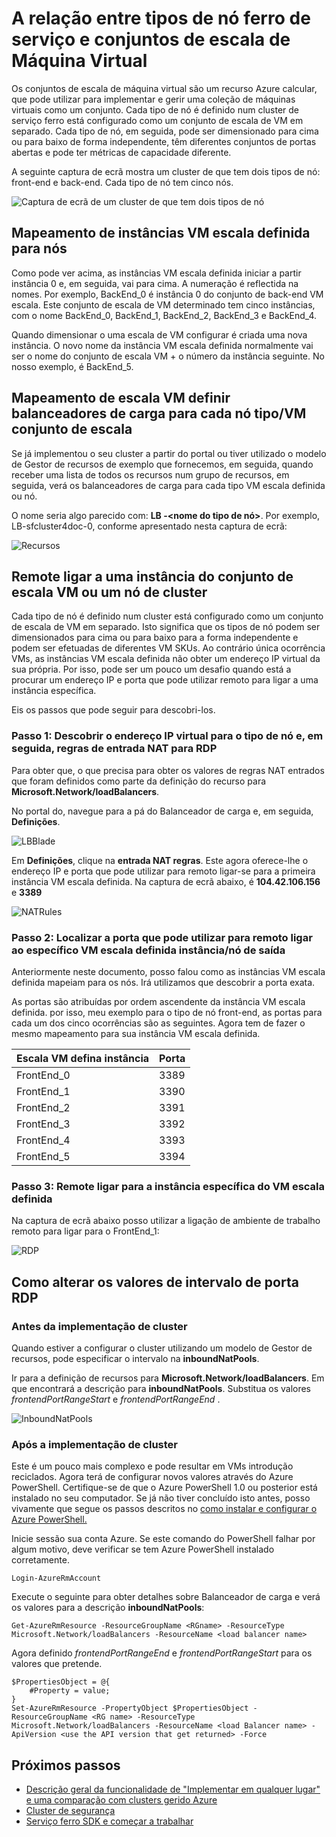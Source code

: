 <properties
   pageTitle="Tipos de nó ferro de serviço e conjuntos de escala de VM | Microsoft Azure"
   description="Descreve como tipos de nó serviço ferro relacionam a VM os conjuntos de escala e como remoto para ligar a uma instância do conjunto de escala VM ou um nó de cluster."
   services="service-fabric"
   documentationCenter=".net"
   authors="ChackDan"
   manager="timlt"
   editor=""/>

<tags
   ms.service="service-fabric"
   ms.devlang="dotnet"
   ms.topic="article"
   ms.tgt_pltfrm="NA"
   ms.workload="NA"
   ms.date="09/09/2016"
   ms.author="chackdan"/>


# <a name="the-relationship-between-service-fabric-node-types-and-virtual-machine-scale-sets"></a>A relação entre tipos de nó ferro de serviço e conjuntos de escala de Máquina Virtual

Os conjuntos de escala de máquina virtual são um recurso Azure calcular, que pode utilizar para implementar e gerir uma coleção de máquinas virtuais como um conjunto. Cada tipo de nó é definido num cluster de serviço ferro está configurado como um conjunto de escala de VM em separado. Cada tipo de nó, em seguida, pode ser dimensionado para cima ou para baixo de forma independente, têm diferentes conjuntos de portas abertas e pode ter métricas de capacidade diferente.

A seguinte captura de ecrã mostra um cluster de que tem dois tipos de nó: front-end e back-end.  Cada tipo de nó tem cinco nós.

![Captura de ecrã de um cluster de que tem dois tipos de nó][NodeTypes]

## <a name="mapping-vm-scale-set-instances-to-nodes"></a>Mapeamento de instâncias VM escala definida para nós

Como pode ver acima, as instâncias VM escala definida iniciar a partir instância 0 e, em seguida, vai para cima. A numeração é reflectida na nomes. Por exemplo, BackEnd_0 é instância 0 do conjunto de back-end VM escala. Este conjunto de escala de VM determinado tem cinco instâncias, com o nome BackEnd_0, BackEnd_1, BackEnd_2, BackEnd_3 e BackEnd_4.

Quando dimensionar o uma escala de VM configurar é criada uma nova instância. O novo nome da instância VM escala definida normalmente vai ser o nome do conjunto de escala VM + o número da instância seguinte. No nosso exemplo, é BackEnd_5.


## <a name="mapping-vm-scale-set-load-balancers-to-each-node-typevm-scale-set"></a>Mapeamento de escala VM definir balanceadores de carga para cada nó tipo/VM conjunto de escala

Se já implementou o seu cluster a partir do portal ou tiver utilizado o modelo de Gestor de recursos de exemplo que fornecemos, em seguida, quando receber uma lista de todos os recursos num grupo de recursos, em seguida, verá os balanceadores de carga para cada tipo VM escala definida ou nó.

O nome seria algo parecido com: **LB -&lt;nome do tipo de nó&gt;**. Por exemplo, LB-sfcluster4doc-0, conforme apresentado nesta captura de ecrã:


![Recursos][Resources]


## <a name="remote-connect-to-a-vm-scale-set-instance-or-a-cluster-node"></a>Remote ligar a uma instância do conjunto de escala VM ou um nó de cluster
Cada tipo de nó é definido num cluster está configurado como um conjunto de escala de VM em separado.  Isto significa que os tipos de nó podem ser dimensionados para cima ou para baixo para a forma independente e podem ser efetuadas de diferentes VM SKUs. Ao contrário única ocorrência VMs, as instâncias VM escala definida não obter um endereço IP virtual da sua própria. Por isso, pode ser um pouco um desafio quando está a procurar um endereço IP e porta que pode utilizar remoto para ligar a uma instância específica.

Eis os passos que pode seguir para descobri-los.

### <a name="step-1-find-out-the-virtual-ip-address-for-the-node-type-and-then-inbound-nat-rules-for-rdp"></a>Passo 1: Descobrir o endereço IP virtual para o tipo de nó e, em seguida, regras de entrada NAT para RDP

Para obter que, o que precisa para obter os valores de regras NAT entrados que foram definidos como parte da definição do recurso para **Microsoft.Network/loadBalancers**.

No portal do, navegue para a pá do Balanceador de carga e, em seguida, **Definições**.

![LBBlade][LBBlade]


Em **Definições**, clique na **entrada NAT regras**. Este agora oferece-lhe o endereço IP e porta que pode utilizar para remoto ligar-se para a primeira instância VM escala definida. Na captura de ecrã abaixo, é **104.42.106.156** e **3389**

![NATRules][NATRules]

### <a name="step-2-find-out-the-port-that-you-can-use-to-remote-connect-to-the-specific-vm-scale-set-instancenode"></a>Passo 2: Localizar a porta que pode utilizar para remoto ligar ao específico VM escala definida instância/nó de saída

Anteriormente neste documento, posso falou como as instâncias VM escala definida mapeiam para os nós. Irá utilizamos que descobrir a porta exata.

As portas são atribuídas por ordem ascendente da instância VM escala definida. por isso, meu exemplo para o tipo de nó front-end, as portas para cada um dos cinco ocorrências são as seguintes. Agora tem de fazer o mesmo mapeamento para sua instância VM escala definida.

|**Escala VM defina instância**|**Porta**|
|-----------------------|--------------------------|
|FrontEnd_0|3389|
|FrontEnd_1|3390|
|FrontEnd_2|3391|
|FrontEnd_3|3392|
|FrontEnd_4|3393|
|FrontEnd_5|3394|


### <a name="step-3-remote-connect-to-the-specific-vm-scale-set-instance"></a>Passo 3: Remote ligar para a instância específica do VM escala definida

Na captura de ecrã abaixo posso utilizar a ligação de ambiente de trabalho remoto para ligar para o FrontEnd_1:

![RDP][RDP]

## <a name="how-to-change-the-rdp-port-range-values"></a>Como alterar os valores de intervalo de porta RDP

### <a name="before-cluster-deployment"></a>Antes da implementação de cluster

Quando estiver a configurar o cluster utilizando um modelo de Gestor de recursos, pode especificar o intervalo na **inboundNatPools**.

Ir para a definição de recursos para **Microsoft.Network/loadBalancers**. Em que encontrará a descrição para **inboundNatPools**.  Substitua os valores *frontendPortRangeStart* e *frontendPortRangeEnd* .

![InboundNatPools][InboundNatPools]


### <a name="after-cluster-deployment"></a>Após a implementação de cluster
Este é um pouco mais complexo e pode resultar em VMs introdução reciclados. Agora terá de configurar novos valores através do Azure PowerShell. Certifique-se de que o Azure PowerShell 1.0 ou posterior está instalado no seu computador. Se já não tiver concluído isto antes, posso vivamente que segue os passos descritos no [como instalar e configurar o Azure PowerShell.](../powershell-install-configure.md)

Inicie sessão sua conta Azure. Se este comando do PowerShell falhar por algum motivo, deve verificar se tem Azure PowerShell instalado corretamente.

```
Login-AzureRmAccount
```

Execute o seguinte para obter detalhes sobre Balanceador de carga e verá os valores para a descrição **inboundNatPools**:

```
Get-AzureRmResource -ResourceGroupName <RGname> -ResourceType Microsoft.Network/loadBalancers -ResourceName <load balancer name>
```

Agora definido *frontendPortRangeEnd* e *frontendPortRangeStart* para os valores que pretende.

```
$PropertiesObject = @{
    #Property = value;
}
Set-AzureRmResource -PropertyObject $PropertiesObject -ResourceGroupName <RG name> -ResourceType Microsoft.Network/loadBalancers -ResourceName <load Balancer name> -ApiVersion <use the API version that get returned> -Force
```


## <a name="next-steps"></a>Próximos passos

- [Descrição geral da funcionalidade de "Implementar em qualquer lugar" e uma comparação com clusters gerido Azure](service-fabric-deploy-anywhere.md)
- [Cluster de segurança](service-fabric-cluster-security.md)
- [Serviço ferro SDK e começar a trabalhar](service-fabric-get-started.md)


<!--Image references-->
[NodeTypes]: ./media/service-fabric-cluster-nodetypes/NodeTypes.png
[Resources]: ./media/service-fabric-cluster-nodetypes/Resources.png
[InboundNatPools]: ./media/service-fabric-cluster-nodetypes/InboundNatPools.png
[LBBlade]: ./media/service-fabric-cluster-nodetypes/LBBlade.png
[NATRules]: ./media/service-fabric-cluster-nodetypes/NATRules.png
[RDP]: ./media/service-fabric-cluster-nodetypes/RDP.png
